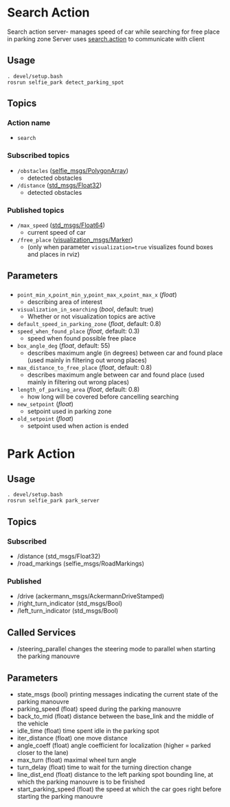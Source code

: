 # Search Action
Search action server- manages speed of car while searching for free place in parking zone
Server uses [search.action](https://github.com/KNR-Selfie/selfie_carolocup2020/wiki/Messages-and-actions) to communicate with client
## Usage
```
. devel/setup.bash
rosrun selfie_park detect_parking_spot
```
## Topics
### Action name
- `search`

### Subscribed topics
- `/obstacles` ([selfie_msgs/PolygonArray](https://github.com/KNR-Selfie/selfie_carolocup2020/wiki/Messages-and-actions))
  - detected obstacles
- `/distance` ([std_msgs/Float32](https://docs.ros.org/api/std_msgs/html/msg/Float32.html))
  - detected obstacles
 
### Published topics
- `/max_speed` ([std_msgs/Float64](https://docs.ros.org/api/std_msgs/html/msg/Float64.html))
  - current speed of car
- `/free_place` ([visualization_msgs/Marker](https://docs.ros.org/api/visualization_msgs/html/msg/Marker.html))
  - (only when parameter `visualization=true` visualizes found boxes and places in rviz)


## Parameters
###
 - `point_min_x`,`point_min_y`,`point_max_x`,`point_max_x` (*float*)
   - describing area of interest
 - `visualization_in_searching` (*bool*, default: true)
   - Whether or not visualization topics are active
 - `default_speed_in_parking_zone` (*float*, default: 0.8)
 - `speed_when_found_place` (*float*, default: 0.3)
   - speed when found possible free place
 - `box_angle_deg` (*float*, default: 55)
   - describes maximum angle (in degrees) between car and found place (used mainly in filtering out wrong places)
 - `max_distance_to_free_place` (*float*, default: 0.8)
   - describes maximum angle between car and found place (used mainly in filtering out wrong places)
 - `length_of_parking_area` (*float*, default: 0.8)
   - how long will be covered before cancelling searching
 - `new_setpoint` (*float*)
   - setpoint used in parking zone
 - `old_setpoint` (*float*)
   - setpoint used when action is ended

# Park Action
## Usage
```
. devel/setup.bash
rosrun selfie_park park_server
```
## Topics
### Subscribed
- /distance (std_msgs/Float32)
- /road_markings (selfie_msgs/RoadMarkings)
### Published
- /drive (ackermann_msgs/AckermannDriveStamped)
- /right_turn_indicator (std_msgs/Bool)
- /left_turn_indicator (std_msgs/Bool)

## Called Services
- /steering_parallel
changes the steering mode to parallel when starting the parking manouvre

## Parameters
- state_msgs (bool)
printing messages indicating the current state of the parking manouvre
- parking_speed (float)
speed during the parking manouvre
- back_to_mid (float)
distance between the base_link and the middle of the vehicle
- idle_time (float)
time spent idle in the parking spot
- iter_distance (float)
one move distance
- angle_coeff (float)
angle coefficient for localization (higher = parked closer to the lane)
- max_turn (float)
maximal wheel turn angle
- turn_delay (float)
time to wait for the turning direction change
- line_dist_end (float)
distance to the left parking spot bounding line, at which the parking manouvre is to be finished
- start_parking_speed (float)
the speed at which the car goes right before starting the parking manouvre
